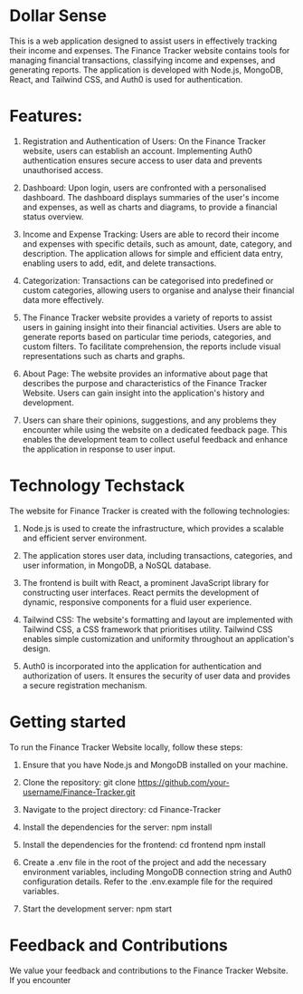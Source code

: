 
# Dollar Sense 

This is a web application designed to assist users in effectively tracking their income and expenses. The Finance Tracker website contains tools for managing financial transactions, classifying income and expenses, and generating reports. The application is developed with Node.js, MongoDB, React, and Tailwind CSS, and Auth0 is used for authentication.

# Features:
1. Registration and Authentication of Users: On the Finance Tracker website, users can establish an account. Implementing Auth0 authentication ensures secure access to user data and prevents unauthorised access.

2. Dashboard: Upon login, users are confronted with a personalised dashboard. The dashboard displays summaries of the user's income and expenses, as well as charts and diagrams, to provide a financial status overview.

3. Income and Expense Tracking: Users are able to record their income and expenses with specific details, such as amount, date, category, and description. The application allows for simple and efficient data entry, enabling users to add, edit, and delete transactions.

4. Categorization: Transactions can be categorised into predefined or custom categories, allowing users to organise and analyse their financial data more effectively.

5. The Finance Tracker website provides a variety of reports to assist users in gaining insight into their financial activities. Users are able to generate reports based on particular time periods, categories, and custom filters. To facilitate comprehension, the reports include visual representations such as charts and graphs.

6. About Page: The website provides an informative about page that describes the purpose and characteristics of the Finance Tracker Website. Users can gain insight into the application's history and development.

7. Users can share their opinions, suggestions, and any problems they encounter while using the website on a dedicated feedback page. This enables the development team to collect useful feedback and enhance the application in response to user input.

# Technology Techstack

The website for Finance Tracker is created with the following technologies:

1. Node.js is used to create the infrastructure, which provides a scalable and efficient server environment.

2. The application stores user data, including transactions, categories, and user information, in MongoDB, a NoSQL database.

3. The frontend is built with React, a prominent JavaScript library for constructing user interfaces. React permits the development of dynamic, responsive components for a fluid user experience.

4. Tailwind CSS: The website's formatting and layout are implemented with Tailwind CSS, a CSS framework that prioritises utility. Tailwind CSS enables simple customization and uniformity throughout an application's design.

5. Auth0 is incorporated into the application for authentication and authorization of users. It ensures the security of user data and provides a secure registration mechanism.

# Getting started

To run the Finance Tracker Website locally, follow these steps:

1. Ensure that you have Node.js and MongoDB installed on your machine.

2. Clone the repository:
   git clone https://github.com/your-username/Finance-Tracker.git

3. Navigate to the project directory:
   cd Finance-Tracker

4. Install the dependencies for the server:
   npm install

5. Install the dependencies for the frontend:
   cd frontend
   npm install

6. Create a .env file in the root of the project and add the necessary environment variables, including MongoDB connection string and Auth0 configuration details. Refer to the .env.example file for the required variables.

7. Start the development server:
   npm start


# Feedback and Contributions
We value your feedback and contributions to the Finance Tracker Website. If you encounter
